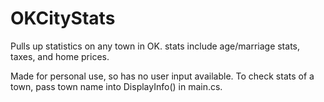 OKCityStats
===========

Pulls up statistics on any town in OK. stats include age/marriage stats, taxes, and home prices.

Made for personal use, so has no user input available. To check stats of a town, pass town name into DisplayInfo() in main.cs.  
